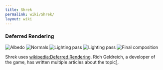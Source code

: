 ```yaml
---
title: Shrek
permalink: wiki/Shrek/
layout: wiki
---
```


### Deferred Rendering

![Albedo](shrek-albedo.png "fig:Albedo")
![Normals](shrek-normals.png "fig:Normals") ![Lighting
pass](shrek-unk0.png "fig:Lighting pass") ![Lighting
pass](shrek-unk1.png "fig:Lighting pass") ![Final
composition](shrek-final.png "fig:Final composition")

Shrek uses [wikipedia:Deferred
Rendering](wikipedia:Deferred_Rendering "wikilink"). Rich Geldreich, a
developer of the game, has written multiple articles about the
topic[1](https://sites.google.com/site/richgel99/home).
